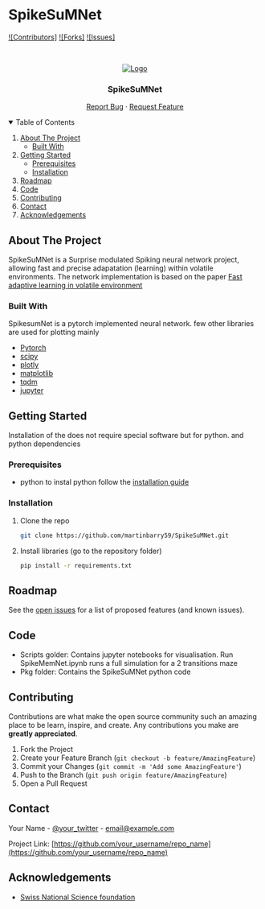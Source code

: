 # SpikeSuMNet

[![Contributors]][contributors-url]
[![Forks]][forks-url]
[![Issues]][issues-url]


<!-- PROJECT LOGO -->
<br />
<p align="center">
  <a href="https://github.com/martinbarry59/SpikeSuMNet">
    <img src="https://i0.wp.com/procsim.ch/wp-content/uploads/2019/12/1280px-Logo_EPFL.svg_.png?ssl=1" alt="Logo">
  </a>

  <h3 align="center">SpikeSuMNet</h3>

  <p align="center">
    <a href="https://github.com/martinbarry59/SpikeSuMNet/issues">Report Bug</a>
    ·
    <a href="https://github.com/martinbarry59/SpikeSuMNet/issues">Request Feature</a>
  </p>
</p>



<!-- TABLE OF CONTENTS -->
<details open="open">
  <summary>Table of Contents</summary>
  <ol>
    <li>
      <a href="#about-the-project">About The Project</a>
      <ul>
        <li><a href="#built-with">Built With</a></li>
      </ul>
    </li>
    <li>
      <a href="#getting-started">Getting Started</a>
      <ul>
        <li><a href="#prerequisites">Prerequisites</a></li>
        <li><a href="#installation">Installation</a></li>
      </ul>
    </li>
    <li><a href="#roadmap">Roadmap</a></li>
    <li><a href="#code">Code</a></li>
    <li><a href="#contributing">Contributing</a></li>
    <li><a href="#contact">Contact</a></li>
    <li><a href="#acknowledgements">Acknowledgements</a></li>
  </ol>
</details>



<!-- ABOUT THE PROJECT -->
## About The Project

SpikeSuMNet is a Surprise modulated Spiking neural network project, allowing fast and precise adapatation (learning) within volatile environments. The network implementation is based on the paper [Fast adaptive learning in volatile environment](todo.com) 
### Built With

SpikesumNet is a pytorch implemented neural network. few other libraries are used for plotting mainly

* [Pytorch](https://pytorch.org/)
* [scipy](https://www.scipy.org/)
* [plotly](https://plotly.com/python/)
* [matplotlib](https://matplotlib.org/)
* [tqdm](https://tqdm.github.io/)
* [jupyter](https://jupyter.org/)


<!-- GETTING STARTED -->
## Getting Started

Installation of the does not require special software but for python. and python dependencies

### Prerequisites

* python
  to instal python follow the [installation guide](https://realpython.com/installing-python/)

### Installation

1. Clone the repo
   ```sh
   git clone https://github.com/martinbarry59/SpikeSuMNet.git
   ```
2. Install libraries (go to the repository folder)
   ```sh
   pip install -r requirements.txt
   ```
<!-- USAGE EXAMPLES -->

<!-- ROADMAP -->
## Roadmap

See the [open issues](hhttps://github.com/martinbarry59/SpikeSuMNet/issues) for a list of proposed features (and known issues).

## Code

* Scripts golder: Contains jupyter notebooks for visualisation. Run SpikeMemNet.ipynb runs a full simulation for a 2 transitions maze
* Pkg folder: Contains the SpikeSuMNet python code

<!-- CONTRIBUTING -->
## Contributing

Contributions are what make the open source community such an amazing place to be learn, inspire, and create. Any contributions you make are **greatly appreciated**.

1. Fork the Project
2. Create your Feature Branch (`git checkout -b feature/AmazingFeature`)
3. Commit your Changes (`git commit -m 'Add some AmazingFeature'`)
4. Push to the Branch (`git push origin feature/AmazingFeature`)
5. Open a Pull Request



<!-- CONTACT -->
## Contact

Your Name - [@your_twitter](https://twitter.com/your_username) - email@example.com

Project Link: [https://github.com/your_username/repo_name](https://github.com/your_username/repo_name)



<!-- ACKNOWLEDGEMENTS -->
## Acknowledgements
* [Swiss National Science foundation](http://www.snf.ch/en/Pages/default.aspx)


<!-- MARKDOWN LINKS & IMAGES -->
<!-- https://www.markdownguide.org/basic-syntax/#reference-style-links -->
[contributors-url]: https://github.com/martinbarry59/SpikeSuMNet/graphs/contributors
[forks-url]: https://github.com/martinbarry59/SpikeSuMNet/network/members
[issues-url]: https://github.com/martinbarry59/SpikeSuMNet/issues
